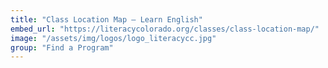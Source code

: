 ```yaml
---
title: "Class Location Map – Learn English"
embed_url: "https://literacycolorado.org/classes/class-location-map/"
image: "/assets/img/logos/logo_literacycc.jpg"
group: "Find a Program"
---
```


